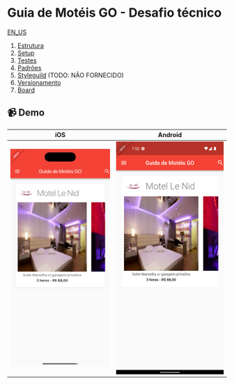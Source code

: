 # Guia de Motéis GO - Desafio técnico

[EN_US](README_en_us.md)


1. [Estrutura](README/pt_br/01.structure.md)
2. [Setup](README/pt_br/02.setup.md)
3. [Testes](README/pt_br/03.tests.md)
4. [Padrões](README/pt_br/04.standard.md)
5. [Styleguild](README/pt_br/05.styleguild.md) (TODO: NÃO FORNECIDO)
6. [Versionamento](README/pt_br/06.git-flow.md)
7. [Board](README/pt_br/07.board.md)

## 📹 Demo

| iOS      |    Android    |
|:--------:|:-------------:|
| [![demo](README/images/evidence_ios.png)](https://youtube.com/shorts/l6OH2t6WTOc?feature=share) | [![demo](README/images/evidence_android.png)](https://youtube.com/shorts/tOKzUGDDJNY?feature=share)  |

